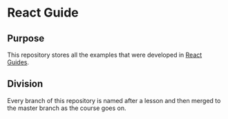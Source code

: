 # React Guide

## Purpose
This repository stores all the examples that were developed in [React Guides](http://facebook.github.io/react/docs/).

## Division
Every branch of this repository is named after a lesson and then merged to the master branch as the course goes on.
